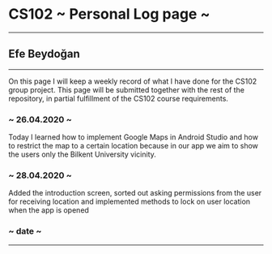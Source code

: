 # CS102 ~ Personal Log page ~
****
## Efe Beydoğan
****

On this page I will keep a weekly record of what I have done for the CS102 group project. This page will be submitted together with the rest of the repository, in partial fulfillment of the CS102 course requirements.

### ~ 26.04.2020 ~
Today I learned how to implement Google Maps in Android Studio and how to restrict the map to a certain location because in our app we aim to show the users only the Bilkent University vicinity.
### ~ 28.04.2020 ~
Added the introduction screen, sorted out asking permissions from the user for receiving location and implemented methods to lock on user location when the app is opened

### ~ date ~


****
